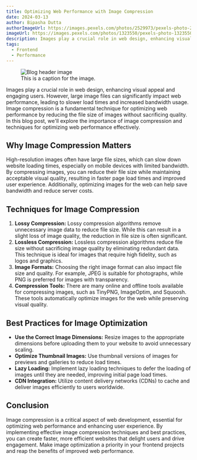 ```yaml
---
title: Optimizing Web Performance with Image Compression
date: 2024-03-13
author: Bipasha Dutta
authorImageUrl: https://images.pexels.com/photos/2529973/pexels-photo-2529973.jpeg?auto=compress&cs=tinysrgb&dpr=2&h=500&w=1260
imageUrl: https://images.pexels.com/photos/1323550/pexels-photo-1323550.jpeg?auto=compress&cs=tinysrgb&w=1260&h=750&dpr=1
description: Images play a crucial role in web design, enhancing visual appeal and engaging users. However, large image files can significantly impact web performance, leading to slower load times and increased bandwidth
tags:
  - Frontend
  - Performance
---
```


<figure>
  <img class="blog-image" src="https://images.pexels.com/photos/1323550/pexels-photo-1323550.jpeg?auto=compress&cs=tinysrgb&w=1260&h=750&dpr=1" alt="Blog header image">
  <figcaption>This is a caption for the image.</figcaption>
</figure>

<p>Images play a crucial role in web design, enhancing visual appeal and engaging users. However, large image files can significantly impact web performance, leading to slower load times and increased bandwidth usage. Image compression is a fundamental technique for optimizing web performance by reducing the file size of images without sacrificing quality. In this blog post, we'll explore the importance of image compression and techniques for optimizing web performance effectively.</p>

<h2>Why Image Compression Matters</h2>

<p>High-resolution images often have large file sizes, which can slow down website loading times, especially on mobile devices with limited bandwidth. By compressing images, you can reduce their file size while maintaining acceptable visual quality, resulting in faster page load times and improved user experience. Additionally, optimizing images for the web can help save bandwidth and reduce server costs.</p>

<h2>Techniques for Image Compression</h2>

<ol>
    <li><strong>Lossy Compression:</strong> Lossy compression algorithms remove unnecessary image data to reduce file size. While this can result in a slight loss of image quality, the reduction in file size is often significant.</li>
    <li><strong>Lossless Compression:</strong> Lossless compression algorithms reduce file size without sacrificing image quality by eliminating redundant data. This technique is ideal for images that require high fidelity, such as logos and graphics.</li>
    <li><strong>Image Formats:</strong> Choosing the right image format can also impact file size and quality. For example, JPEG is suitable for photographs, while PNG is preferred for images with transparency.</li>
    <li><strong>Compression Tools:</strong> There are many online and offline tools available for compressing images, such as TinyPNG, ImageOptim, and Squoosh. These tools automatically optimize images for the web while preserving visual quality.</li>
</ol>

<h2>Best Practices for Image Optimization</h2>

<ul>
    <li><strong>Use the Correct Image Dimensions:</strong> Resize images to the appropriate dimensions before uploading them to your website to avoid unnecessary scaling.</li>
    <li><strong>Optimize Thumbnail Images:</strong> Use thumbnail versions of images for previews and galleries to reduce load times.</li>
    <li><strong>Lazy Loading:</strong> Implement lazy loading techniques to defer the loading of images until they are needed, improving initial page load times.</li>
    <li><strong>CDN Integration:</strong> Utilize content delivery networks (CDNs) to cache and deliver images efficiently to users worldwide.</li>
</ul>

<h2>Conclusion</h2>

<p>Image compression is a critical aspect of web development, essential for optimizing web performance and enhancing user experience. By implementing effective image compression techniques and best practices, you can create faster, more efficient websites that delight users and drive engagement. Make image optimization a priority in your frontend projects and reap the benefits of improved web performance.</p>
